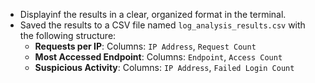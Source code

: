 - Displayinf the results in a clear, organized format in the terminal.
- Saved the results to a CSV file named `log_analysis_results.csv` with the following structure:
    - **Requests per IP**: Columns: `IP Address`, `Request Count`
    - **Most Accessed Endpoint**: Columns: `Endpoint`, `Access Count`
    - **Suspicious Activity**: Columns: `IP Address`, `Failed Login Count`
